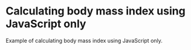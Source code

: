 # Calculating body mass index using JavaScript only
Example of calculating body mass index using JavaScript only.
